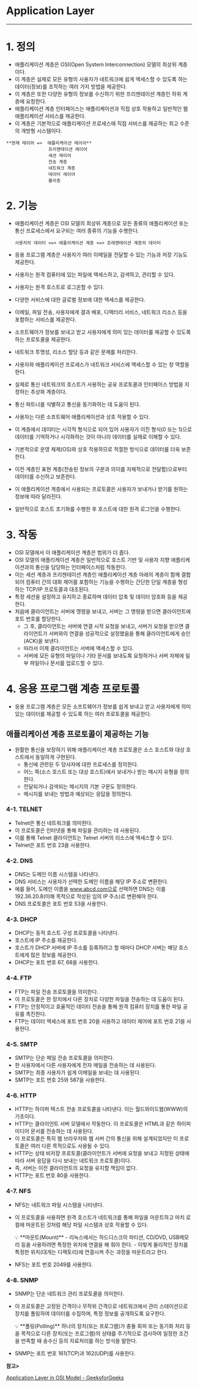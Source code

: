 # Application Layer

---

# 1. 정의

- 애플리케이션 계층은 OSI(Open System Interconnection) 모델의 최상위 계층이다.
- 이 계층은 실제로 모든 유형의 사용자가 네트워크에 쉽게 액세스할 수 있도록 하는 데이터(정보)를 조작하는 여러 가지 방법을 제공한다.
- 이 계층은 또한 다양한 유형의 정보를 수신하기 위한 프리젠테이션 계층인 하위 계층에 요청한다.
- 애플리케이션 계층 인터페이스는 애플리케이션과 직접 상호 작용하고 일반적인 웹 애플리케이션 서비스를 제공한다.
- 이 계층은 기본적으로 애플리케이션 프로세스에 직접 서비스를 제공하는 최고 수준의 개방형 시스템이다.

```
**현재 레이어 =>  애플리케이션 레이어**
                프리젠테이션 레이어
                세션 레이어
                전송 계층
                네트워크 계층
                데이터 레이어
                물리층
```

# 2. 기능

- 애플리케이션 계층은 OSI 모델의 최상위 계층으로 모든 종류의 애플리케이션 또는 통신 프로세스에서 요구되는 여러 종류의 기능을 수행한다.
    
    `사용자의 데이터 <=> 애플리케이션 계층 <=> 프레젠테이션 계층의 데이터`
    
- 응용 프로그램 계층은 사용자가 여러 이메일을 전달할 수 있는 기능과 저장 기능도 제공한다.
- 사용자는 원격 컴퓨터에 있는 파일에 액세스하고, 검색하고, 관리할 수 있다.
- 사용자는 원격 호스트로 로그온할 수 있다.
- 다양한 서비스에 대한 글로벌 정보에 대한 액세스를 제공한다.
- 이메일, 파일 전송, 사용자에게 결과 배포, 디렉터리 서비스, 네트워크 리소스 등을 포함하는 서비스를 제공한다.
- 소프트웨어가 정보를 보내고 받고 사용자에게 의미 있는 데이터를 제공할 수 있도록 하는 프로토콜을 제공한다.
- 네트워크 투명성, 리소스 할당 등과 같은 문제를 처리한다.
- 사용자와 애플리케이션 프로세스가 네트워크 서비스에 액세스할 수 있는 창 역할을 한다.
- 실제로 통신 네트워크의 호스트가 사용하는 공유 프로토콜과 인터페이스 방법을 지정하는 추상화 계층이다.
- 통신 파트너를 식별하고 통신을 동기화하는 데 도움이 된다.
- 사용자는 다른 소프트웨어 애플리케이션과 상호 작용할 수 있다.
- 이 계층에서 데이터는 시각적 형식으로 되어 있어 사용자가 이진 형식(0 또는 1)으로 데이터를 기억하거나 시각화하는 것이 아니라 데이터를 실제로 이해할 수 있다.
- 기본적으로 운영 체제(OS)와 상호 작용하므로 적절한 방식으로 데이터를 더욱 보존한다.
- 이전 계층인 표현 계층(전송된 정보의 구문과 의미를 자체적으로 전달함)으로부터 데이터를 수신하고 보존한다.
- 이 애플리케이션 계층에서 사용되는 프로토콜은 사용자가 보내거나 받기를 원하는 정보에 따라 달라진다.
- 일반적으로 호스트 초기화를 수행한 후 호스트에 대한 원격 로그인을 수행한다.

# 3. 작동

- OSI 모델에서 이 애플리케이션 계층은 범위가 더 좁다.
- OSI 모델의 애플리케이션 계층은 일반적으로 호스트 기반 및 사용자 지향 애플리케이션과의 통신을 담당하는 인터페이스처럼 작동한다.
- 이는 세션 계층과 프리젠테이션 계층인 애플리케이션 계층 아래의 계층이 함께 결합되어 컴퓨터 간의 대화 제어를 포함하는 기능을 수행하는 간단한 단일 계층을 형성하는 TCP/IP 프로토콜과 대조된다.
- 특정 세션을 설정하고 유지하고 종료하며 데이터 압축 및 데이터 암호화 등을 제공한다.
- 처음에 클라이언트는 서버에 명령을 보내고, 서버는 그 명령을 받으면 클라이언트에 포트 번호를 할당한다.
    - 그 후, 클라이언트는 서버에 연결 시작 요청을 보내고, 서버가 요청을 받으면 클라이언트가 서버와의 연결을 성공적으로 설정했음을 통해 클라이언트에게 승인(ACK)을 보낸다.
    - 따라서 이제 클라이언트는 서버에 액세스할 수 있다.
    - 서버에 모든 유형의 파일이나 기타 문서를 보내도록 요청하거나 서버 자체에 일부 파일이나 문서를 업로드할 수 있다.

# 4. **응용 프로그램 계층 프로토콜**

- 응용 프로그램 계층은 모든 소프트웨어가 정보를 쉽게 보내고 받고 사용자에게 의미 있는 데이터를 제공할 수 있도록 하는 여러 프로토콜을 제공한다.

## **애플리케이션 계층 프로토콜이 제공하는 기능**

- 원활한 통신을 보장하기 위해 애플리케이션 계층 프로토콜은 소스 호스트와 대상 호스트에서 동일하게 구현된다.
    - 통신에 관련된 두 당사자에 대한 프로세스를 정의한다.
    - 어느 쪽(소스 호스트 또는 대상 호스트)에서 보내거나 받는 메시지 유형을 정의한다.
    - 전달되거나 검색되는 메시지의 기본 구문도 정의한다.
    - 메시지를 보내는 방법과 예상되는 응답을 정의한다.

### 4-1. **TELNET**

- Telnet은 통신 네트워크를 의미한다.
- 이 프로토콜은 인터넷을 통해 파일을 관리하는 데 사용된다.
- 이를 통해 Telnet 클라이언트는 Telnet 서버의 리소스에 액세스할 수 있다.
- Telnet은 포트 번호 23을 사용한다.

### 4-2. **DNS**

- DNS는 도메인 이름 시스템을 나타낸다.
- DNS 서비스는 사용자가 선택한 도메인 이름을 해당 IP 주소로 변환한다.
- 예를 들어, 도메인 이름을 www.abcd.com으로 선택하면 DNS는 이를 192.36.20.8(이해 목적으로 작성된 임의 IP 주소)로 변환해야 한다.
- DNS 프로토콜은 포트 번호 53을 사용한다.

### 4-3. **DHCP**

- DHCP는 동적 호스트 구성 프로토콜을 나타낸다.
- 호스트에 IP 주소를 제공한다.
- 호스트가 DHCP 서버에 IP 주소를 등록하려고 할 때마다 DHCP 서버는 해당 호스트에게 많은 정보를 제공한다.
- DHCP는 포트 번호 67, 68을 사용한다.

### 4-4. **FTP**

- FTP는 파일 전송 프로토콜을 의미한다.
- 이 프로토콜은 한 장치에서 다른 장치로 다양한 파일을 전송하는 데 도움이 된다.
- FTP는 안정적이고 효율적인 데이터 전송을 통해 원격 컴퓨터 장치를 통한 파일 공유를 촉진한다.
- FTP는 데이터 액세스에 포트 번호 20을 사용하고 데이터 제어에 포트 번호 21을 사용한다.

### 4-5. **SMTP**

- SMTP는 단순 메일 전송 프로토콜을 의미한다.
- 한 사용자에서 다른 사용자에게 전자 메일을 전송하는 데 사용된다.
- SMTP는 최종 사용자가 쉽게 이메일을 보내는 데 사용된다.
- SMTP는 포트 번호 25와 587을 사용한다.

### 4-6. **HTTP**

- HTTP는 하이퍼 텍스트 전송 프로토콜을 나타낸다. 이는 월드와이드웹(WWW)의 기초이다.
- HTTP는 클라이언트 서버 모델에서 작동한다. 이 프로토콜은 HTML과 같은 하이퍼미디어 문서를 전송하는 데 사용된다.
- 이 프로토콜은 특히 웹 브라우저와 웹 서버 간의 통신을 위해 설계되었지만 이 프로토콜은 여러 다른 목적으로도 사용될 수 있다.
- HTTP는 상태 비저장 프로토콜(클라이언트가 서버에 요청을 보내고 지정된 상태에 따라 서버 응답을 다시 보내는 네트워크 프로토콜)이다.
- 즉, 서버는 이전 클라이언트의 요청을 유지할 책임이 없다.
- HTTP는 포트 번호 80을 사용한다.

### 4-7. **NFS**

- NFS는 네트워크 파일 시스템을 나타낸다.
- 이 프로토콜을 사용하면 원격 호스트가 네트워크를 통해 파일을 마운트하고 마치 로컬에 마운트된 것처럼 해당 파일 시스템과 상호 작용할 수 있다.
    
    <aside>
    💡 **마운트(Mount)**
    - 리눅스에서는 하드디스크의 파티션, CD/DVD, USB메모리 등을 사용하려면 특정한 위치에 연결을 해 줘야 한다. 
    - 이렇게 물리적인 장치를 특정한 위치(대개는 디렉토리)에 연결시켜 주는 과정을 마운트라고 한다.
    
    </aside>
    
- NFS는 포트 번호 2049를 사용한다.

### 4-8. **SNMP**

- SNMP는 단순 네트워크 관리 프로토콜을 의미한다.
- 이 프로토콜은 고정된 간격이나 무작위 간격으로 네트워크에서 관리 스테이션으로 장치를 폴링하여 데이터를 수집하며, 특정 정보를 공개하도록 요구한다.
    
    <aside>
    💡 **폴링(Polling)**
    하나의 장치(또는 프로그램)가 충돌 회피 또는 동기화 처리 등을 목적으로 다른 장치(또는 프로그램)의 상태를 주기적으로 검사하여 일정한 조건을 만족할 때 송수신 등의 자료처리를 하는 방식을 말한다.
    
    </aside>
    
- SNMP는 포트 번호 161(TCP)과 162(UDP)를 사용한다.

**참고>** 

[Application Layer in OSI Model - GeeksforGeeks](https://www.geeksforgeeks.org/application-layer-in-osi-model/)